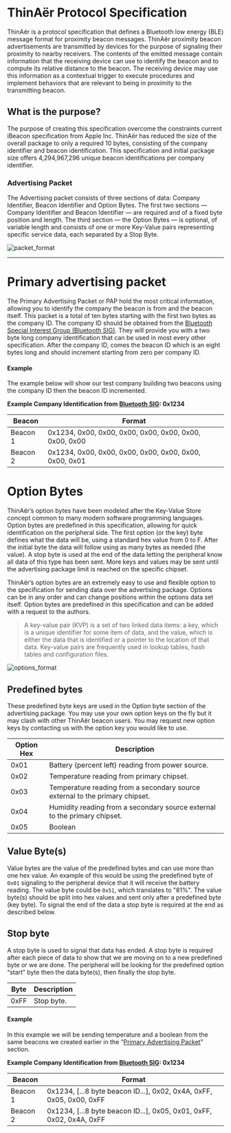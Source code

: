 # ThinAër Protocol Specification
ThinAër is a protocol specification that defines a Bluetooth low energy (BLE) message format for proximity beacon messages. ThinAër proximity beacon advertisements are transmitted by devices for the purpose of signaling their proximity to nearby receivers. The contents of the emitted message contain information that the receiving device can use to identify the beacon and to compute its relative distance to the beacon. The receiving device may use this information as a contextual trigger to execute procedures and implement behaviors that are relevant to being in proximity to the transmitting beacon.


## What is the purpose?
The purpose of creating this specification overcome the constraints current iBeacon specification from Apple Inc. ThinAër has reduced the size of the overall package to only a required 10 bytes, consisting of the company identifier and beacon identification. This specification and initial package size offers 4,294,967,296 unique beacon identifications per company identifier.


### Advertising Packet
The Advertising packet consists of three sections of data: Company Identifier, Beacon Identifier and Option Bytes. The first two sections — Company Identifier and Beacon Identifier — are required and of a fixed byte position and length. The third section — the Option Bytes — is optional, of variable length and consists of one or more Key-Value pairs representing specific service data, each separated by a Stop Byte. 

![packet_format]

----

# Primary advertising packet
The Primary Advertising Packet or PAP hold the most critical information, allowing you to identify the company the beacon is from and the beacon itself. This packet is a total of ten bytes starting with the first two bytes as the company ID. The company ID should be obtained from the [Bluetooth Special Interest Group (Bluetooth SIG)](https://www.bluetooth.org/en-us/specification/assigned-numbers/company-identifiers). They will provide you with a two byte long company identification that can be used in most every other specification. After the company ID, comes the beacon ID which is an eight bytes long and should increment starting from zero per company ID.

#### Example
The example below will show our test company building two beacons using the company ID then the beacon ID incremented.


__Example Company Identification from [Bluetooth SIG](https://www.bluetooth.org/en-us/specification/assigned-numbers/company-identifiers): 0x1234__

Beacon | Format
--- | ---
Beacon 1 | 0x1234, 0x00, 0x00, 0x00, 0x00, 0x00, 0x00, 0x00, 0x00
Beacon 2 | 0x1234, 0x00, 0x00, 0x00, 0x00, 0x00, 0x00, 0x00, 0x01


# Option Bytes
ThinAër’s option bytes have been modeled after the Key-Value Store concept common to many modern software programming languages. Option bytes are predefined in this specification, allowing for quick identification on the peripheral side. The first option (or the key) byte defines what the data will be, using a standard hex value from 0 to F. After the initial byte the data will follow using as many bytes as needed (the value). A stop byte is used at the end of the data letting the peripheral know all data of this type has been sent. More keys and values may be sent until the advertising package limit is reached on the specific chipset.


ThinAër’s option bytes are an extremely easy to use and flexible option to the specification for sending data over the advertising package. Options can be in any order and can change positions within the options data set itself. Option bytes are predefined in this specification and can be added with a request to the authors.

> A key-value pair (KVP) is a set of two linked data items: a key, which is a unique identifier for some item of data, and the value, which is either the data that is identified or a pointer to the location of that data. Key-value pairs are frequently used in lookup tables, hash tables and configuration files.

![options_format]

## Predefined bytes
These predefined byte keys are used in the Option byte section of the advertising package. You may use your own option keys on the fly but it may clash with other ThinAër beacon users. You may request new option keys by contacting us with the option key you would like to use.

Option Hex | Description
--- | ---
0x01 | Battery (percent left) reading from power source.
0x02 | Temperature reading from primary chipset.
0x03 | Temperature reading from a secondary source external to the primary chipset.
0x04 | Humidity reading from a secondary source external to the primary chipset.
0x05 | Boolean


## Value Byte(s)
Value bytes are the value of the predefined bytes and can use more than one hex value. An example of this would be using the predefined byte of `0x01` signaling to the peripheral device that it will receive the battery reading. The value byte could be `0x51`, which translates to "81%". The value byte(s) should be split into hex values and sent only after a predefined byte (key byte). To signal the end of the data a stop byte is required at the end as described below.



## Stop byte
A stop byte is used to signal that data has ended. A stop byte is required after each piece of data to show that we are moving on to a new predefined byte or we are done. The peripheral will be looking for the predefined option “start” byte then the data byte(s), then finally the stop byte.

Byte | Description
--- | ---
0xFF | Stop byte.


#### Example
In this example we will be sending temperature and a boolean from the same beacons we created earlier in the “[Primary Advertising Packet](https://github.com/Kloudnation/thinaer#primary-advertising-packet)” section.


__Example Company Identification from [Bluetooth SIG](https://www.bluetooth.org/en-us/specification/assigned-numbers/company-identifiers): 0x1234__

Beacon | Format
--- | ---
Beacon 1 | 0x1234, [...8 byte beacon ID...], 0x02, 0x4A, 0xFF, 0x05, 0x00, 0xFF
Beacon 2 | 0x1234, [...8 byte beacon ID...], 0x05, 0x01, 0xFF, 0x02, 0x4A, 0xFF


[packet_format]: https://raw.githubusercontent.com/Kloudnation/thinaer/master/figures/packet_format.png "packet format"
[options_format]: https://raw.githubusercontent.com/Kloudnation/thinaer/master/figures/options_format.png "options format"
